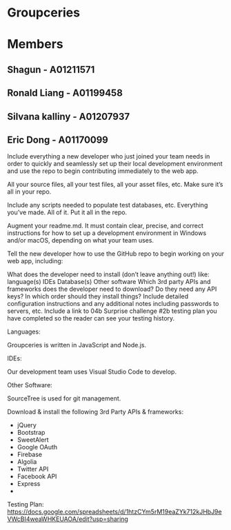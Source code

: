 # Groupceries

# Members
## Shagun - A01211571
## Ronald Liang - A01199458
## Silvana kalliny - A01207937
## Eric Dong - A01170099

Include everything a new developer who just joined your team needs in order to quickly and seamlessly set up their local development environment and use the repo to begin contributing immediately to the web app.

All your source files, all your test files, all your asset files, etc. Make sure it’s all in your repo. 

Include any scripts needed to populate test databases, etc. Everything you’ve made. All of it. Put it all in the repo.

Augment your readme.md. It must contain clear, precise, and correct instructions for how to set up a development environment in Windows and/or macOS, depending on what your team uses.

Tell the new developer how to use the GitHub repo to begin working on your web app, including:

What does the developer need to install (don’t leave anything out!) like:
language(s)
IDEs
Database(s)
Other software
Which 3rd party APIs and frameworks does the developer need to download?
Do they need any API keys?
In which order should they install things?
Include detailed configuration instructions and any additional notes including passwords to servers, etc.
Include a link to 04b Surprise challenge #2b testing plan you have completed so the reader can see your testing history.

Languages:

Groupceries is written in JavaScript and Node.js.

IDEs:

Our development team uses Visual Studio Code to develop.

Other Software:

SourceTree is used for git management.

Download & install the following 3rd Party APIs & frameworks:
- jQuery
- Bootstrap
- SweetAlert
- Google OAuth
- Firebase
- Algolia
- Twitter API
- Facebook API
- Express
- 


Testing Plan: 
https://docs.google.com/spreadsheets/d/1htzCYm5rM19eaZYk712kJHbJ9eVWcBI4weaWHKEUAOA/edit?usp=sharing
